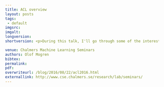 ```yaml
---
title: ACL overview
layout: posts
tags:
 - default
imgsrc: 
imgalt: 
longversion:
shortversion: <p>During this talk, I'll go through some of the interesting papers presented at ACL this year.</p><p> Place: EDIT-room 3364</p><p> Time: Thursday, September 22, 10:30</p>

venue: Chalmers Machine Learning Seminars
authors: Olof Mogren
bibtex: 
permalink:
pdf: 
overwriteurl: /blog/2016/08/22/acl2016.html
externallink: http://www.cse.chalmers.se/research/lab/seminars/
---
```


